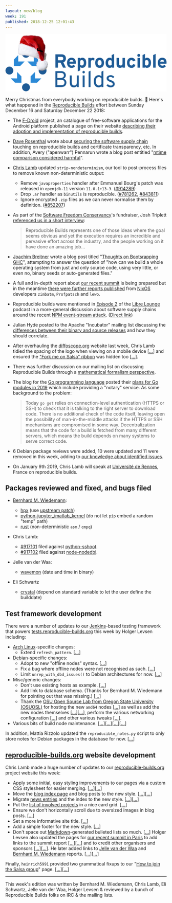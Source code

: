 ```yaml
---
layout: new/blog
week: 191
published: 2018-12-25 12:01:43
---
```


[![](/images/blog/191/header.png#center)](https://reproducible-builds.org/)

Merry Christmas from everybody working on reproducible builds. 🎅 Here's what happened in the [Reproducible Builds](https://reproducible-builds.org) effort between Sunday December 16 and Saturday December 22 2018:

* The [F-Droid](https://f-droid.org) project, an catalogue of free-software applications for the Android platform published a page on their website [describing their adoption and implementation of reproducible builds](https://f-droid.org/en/docs/Reproducible_Builds/).

* [Dave Rosenthal](https://blog.dshr.org/) wrote about [securing the software supply chain](https://blog.dshr.org/2018/12/securing-software-supply-chain.html) touching on reproducible builds and certificate transparency, etc. In addition, Avery ("apenwarr") Pennarun wrote a blog post entitled "[mtime comparison considered harmful](https://apenwarr.ca/log/20181113)".

* [Chris Lamb](https://chris-lamb.co.uk/) updated `strip-nondeterminism`, our tool to post-process files to remove known non-deterministic output:

    * Remove `javaproperties` handler after Emmanuel Bourg's patch was released in `openjdk-11` version `11.0.1+13-3`. ([#914289](https://bugs.debian.org/914289))
    * Drop `.ar` handler as `binutils` is reproducible. ([#781262](https://bugs.debian.org/781262), [#843811](https://bugs.debian.org/843811))
    * Ignore encrypted `.zip` files as we can never normalise them by definition. ([#852207](https://bugs.debian.org/852207))

* As part of the [Software Freedom Conservancy](https://sfconservancy.org)'s fundraiser, Josh Triplett [referenced us in a short interview](https://sfconservancy.org/blog/2018/dec/18/JoshT/):

    > Reproducible Builds represents one of those ideas where the goal seems obvious and yet the execution requires an incredible and pervasive effort across the industry, and the people working on it have done an amazing job&hellip;

* [Joachim Breitner](http://www.joachim-breitner.de/blog) wrote a blog post titled "[Thoughts on Bootsrapping GHC](http://www.joachim-breitner.de/blog/748-Thoughts_on_bootstrapping_GHC)", attempting to answer the question of "how can we build a whole operating system from just and only source code, using very little, or even no, binary seeds or auto-generated files."

* A full and in-depth report about [our recent summit](https://reproducible-builds.org/events/paris2018/) is being prepared but in the meantime [there were further reports published](https://discourse.nixos.org/t/reproducible-builds-summit-report/1683/2) from [NixOS](https://nixos.org/) developers `zimbatm`, `Profpatsch` and `lewo`.

* Reproducible builds were mentioned in [Episode 2](https://librelounge.org/episodes/episode-2-thanksgiving-npm-and-malware-in-free-software.html) of the [Libre Lounge](https://librelounge.org/) podcast in a more-general discussion about software supply chains around the recent [NPM event-stream attack](https://blog.bitpay.com/npm-package-vulnerability-copay/). ([Direct link](https://pca.st/6mqx#t=42m3s))

* Julian Hyde posted to the Apache "Incubator" mailing list discussing the [differences between their binary and source releases](https://lists.apache.org/thread.html/ceb357513ff0403414b5fff7dbeb1ea43961e71f9e48425d6e3cea8f@%3Cgeneral.incubator.apache.org%3E) and how they should correlate.

* After overhauling the [diffoscope.org](https://diffoscope.org) website last week, Chris Lamb tidied the spacing of the logo when viewing on a mobile device [[...](https://salsa.debian.org/reproducible-builds/diffoscope-website/commit/3e4b549)] and ensured the ["Fork me on Salsa" ribbon](https://chris-lamb.co.uk/posts/salsa-ribbons) was hidden too [[...](https://salsa.debian.org/reproducible-builds/diffoscope-website/commit/b8d16b6)].

* There was further discussion on our mailing list on discussing Reproducible Builds through a [mathematical formalism perspective](https://lists.reproducible-builds.org/pipermail/rb-general/2018-December/001346.html).

* The blog for the [Go programming language](https://golang.org) posted their [plans for Go modules in 2019](https://blog.golang.org/modules2019#TOC_5) which include providing a "notary" service. As some background to the problem:

   > Today `go get` relies on connection-level authentication (HTTPS or SSH) to check that it is talking to the right server to download code. There is no additional check of the code itself, leaving open the possibility of man-in-the-middle attacks if the HTTPS or SSH mechanisms are compromised in some way. Decentralization means that the code for a build is fetched from many different servers, which means the build depends on many systems to serve correct code.

* 6 Debian package reviews were added, 10 were updated and 11 were removed in this week, adding to [our knowledge about identified issues](https://tests.reproducible-builds.org/debian/index_issues.html).

* On January 9th 2019, Chris Lamb will speak at [Université de Rennes](https://www.univ-rennes1.fr/), France on reproducible builds.


## Packages reviewed and fixed, and bugs filed

* [Bernhard M. Wiedemann](https://lizards.opensuse.org/author/bmwiedemann/):
    * [hpx](https://build.opensuse.org/request/show/660040) (use [upstream patch](https://github.com/STEllAR-GROUP/hpx/pull/3585))
    * [python-jupyter_imatlab_kernel](https://build.opensuse.org/request/show/660055) (do not let `pip` embed a random "temp" path)
    * [rust](https://github.com/rust-lang/rust/issues/57041) (non-deterministic `asm` / `cmpq`)

* Chris Lamb:
    * [#917101](https://bugs.debian.org/917101) filed against [python-sshoot](https://tracker.debian.org/pkg/python-sshoot).
    * [#917102](https://bugs.debian.org/917102) filed against [node-nodedbi](https://tracker.debian.org/pkg/node-nodedbi).

* Jelle van der Waa:
    * [wavemon](https://github.com/uoaerg/wavemon/pull/59) (date and time in binary)

* Eli Schwartz
    * [crystal](https://github.com/crystal-lang/crystal/pull/7186) (depend on standard variable to let the user define the builddate)

## Test framework development

There were a number of updates to our [Jenkins](https://jenkins.io/)-based testing framework that powers [tests.reproducible-builds.org](tests.reproducible-builds.org) this week by Holger Levsen including:

* [Arch Linux](https://www.archlinux.org/)-specific changes:
    * Extend `refresh_pattern`. [[...](https://salsa.debian.org/qa/jenkins.debian.net/commit/cdc6bc14)]
* [Debian](https://www.debian.org/)-specific changes:
    * Adopt to new "offline nodes" syntax. [[...](https://salsa.debian.org/qa/jenkins.debian.net/commit/72f80401)]
    * Fix a bug where offline nodes were not recognised as such. [[...](https://salsa.debian.org/qa/jenkins.debian.net/commit/8cf7c66f)]
    * Limit `unrep_with_dbd_issues()` to Debian architectures for now. [[...](https://salsa.debian.org/qa/jenkins.debian.net/commit/e4803e6b)]
* Misc/generic changes:
    * Don't use existing hosts as example. [[...](https://salsa.debian.org/qa/jenkins.debian.net/commit/3c660d2d)]
    * Add link to database schema. (Thanks for Bernhard M. Wiedemann for pointing out that was missing.) [[...](https://salsa.debian.org/qa/jenkins.debian.net/commit/31ff1930)]
    * Thank the [OSU Open Source Lab from Oregon State University (OSUOSL)](https://osuosl.org/) for hosting the new `amd64` nodes [[...](https://salsa.debian.org/qa/jenkins.debian.net/commit/c7afe284)] as well as add the new nodes themselves [[...](https://salsa.debian.org/qa/jenkins.debian.net/commit/8ea537f4)][[...](https://salsa.debian.org/qa/jenkins.debian.net/commit/4160dbf6)], perform the various networking configuration [[...](https://salsa.debian.org/qa/jenkins.debian.net/commit/710b804c)] and other various tweaks [[...](https://salsa.debian.org/qa/jenkins.debian.net/commit/01d0462f)].
* Various bits of build node maintenance. [[...](https://salsa.debian.org/qa/jenkins.debian.net/commit/c6298df6)][[...](https://salsa.debian.org/qa/jenkins.debian.net/commit/7b275c0a)][[...](https://salsa.debian.org/qa/jenkins.debian.net/commit/1bdb6b3f)][[...](https://salsa.debian.org/qa/jenkins.debian.net/commit/958278ae)]

In addition, Mattia Rizzolo updated the `reproducible_notes.py` script to only store notes for Debian packages in the database for now. [[...](https://salsa.debian.org/qa/jenkins.debian.net/commit/0faa4aaf)]


## [reproducible-builds.org](https://reproducible-builds.org) website development

Chris Lamb made a huge number of updates to our [reproducible-builds.org](https://reproducible-builds.org) project website this week:

* Apply some initial, easy styling improvements to our pages via a custom CSS stylesheet for easier merging. [[...](https://salsa.debian.org/reproducible-builds/reproducible-website/commit/173c604)][[...](https://salsa.debian.org/reproducible-builds/reproducible-website/commit/6d8a037)]
* Move the [blog index page](https://reproducible-builds.org/blog/) and blog posts to the new style. [[...](https://salsa.debian.org/reproducible-builds/reproducible-website/commit/1e3f5a2)][[...](https://salsa.debian.org/reproducible-builds/reproducible-website/commit/94e53f2)]
* Migrate [news entries](https://reproducible-builds.org/news/) and the index to the new style. [[...](https://salsa.debian.org/reproducible-builds/reproducible-website/commit/a0c586c)][[...](https://salsa.debian.org/reproducible-builds/reproducible-website/commit/b2ded56)]
* Put the [list of involved projects](https://reproducible-builds.org/who/) in a nice card grid. [[...](https://salsa.debian.org/reproducible-builds/reproducible-website/commit/762d822)]
* Ensure we don't horizontally scroll due to oversized images in blog posts. [[...](https://salsa.debian.org/reproducible-builds/reproducible-website/commit/6247c90)]
* Set a more informative site title. [[...](https://salsa.debian.org/reproducible-builds/reproducible-website/commit/29c40a3)]
* Add a simple footer for the new style. [[...](https://salsa.debian.org/reproducible-builds/reproducible-website/commit/5638819)]
* Don't space out [Markdown](https://en.wikipedia.org/wiki/Markdown)-generated bulleted lists so much. [[...](https://salsa.debian.org/reproducible-builds/reproducible-website/commit/b423129)]
Holger Levsen also updated the pages for [our recent summit in Paris](https://reproducible-builds.org/events/paris2018/) to add links to the summit report [[...](https://salsa.debian.org/reproducible-builds/reproducible-website/commit/4a2c567)][[...](https://salsa.debian.org/reproducible-builds/reproducible-website/commit/285ff3e)] and to credit other organisers and sponsors [[...](https://salsa.debian.org/reproducible-builds/reproducible-website/commit/34c9554)][[...](https://salsa.debian.org/reproducible-builds/reproducible-website/commit/77eaf6c)]. He later added links to [Jelle van der Waa](https://vdwaa.nl) and [Bernhard M. Wiedemann](https://lizards.opensuse.org/author/bmwiedemann/) reports. [[...](https://salsa.debian.org/reproducible-builds/reproducible-website/commit/9aac7b7)][[...](https://salsa.debian.org/reproducible-builds/reproducible-website/commit/909b390)]

Finally, `heinrich5991` provided two grammatical fixups to our "[How to join the Salsa group](https://reproducible-builds.org/contribute/salsa/)" page. [[...](https://salsa.debian.org/reproducible-builds/reproducible-website/commit/81c073e)][[...](https://salsa.debian.org/reproducible-builds/reproducible-website/commit/011f9b9)]


---

This week's edition was written by Bernhard M. Wiedemann, Chris Lamb, Eli Schwartz, Jelle van der Waa, Holger Levsen & reviewed by a bunch of Reproducible Builds folks on IRC & the mailing lists.
